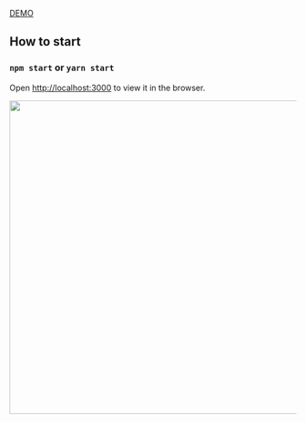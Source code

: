 <a href="https://bs.hiepnguyen.site/">DEMO</a>

## How to start
### `npm start` or `yarn start`
Open [http://localhost:3000](http://localhost:8001) to view it in the browser.
<p align="center">
  <img width="550" src="https://res.cloudinary.com/uethehe/image/upload/v1644845931/soccer2_e4exs6.png"/>
</p>
